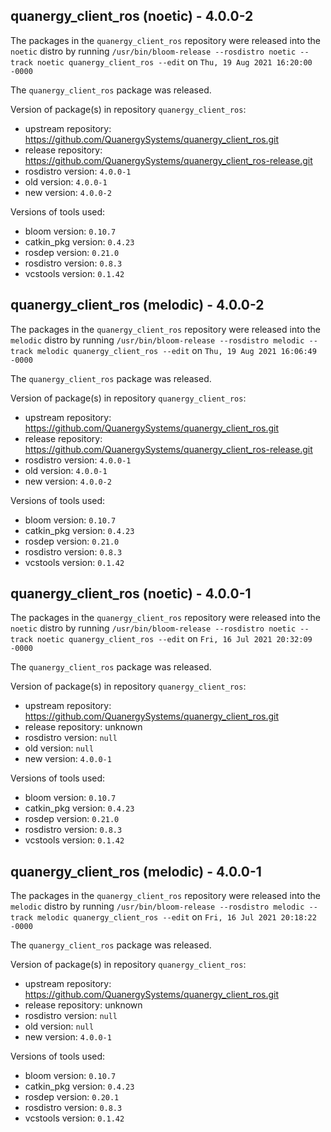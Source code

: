 ## quanergy_client_ros (noetic) - 4.0.0-2

The packages in the `quanergy_client_ros` repository were released into the `noetic` distro by running `/usr/bin/bloom-release --rosdistro noetic --track noetic quanergy_client_ros --edit` on `Thu, 19 Aug 2021 16:20:00 -0000`

The `quanergy_client_ros` package was released.

Version of package(s) in repository `quanergy_client_ros`:

- upstream repository: https://github.com/QuanergySystems/quanergy_client_ros.git
- release repository: https://github.com/QuanergySystems/quanergy_client_ros-release.git
- rosdistro version: `4.0.0-1`
- old version: `4.0.0-1`
- new version: `4.0.0-2`

Versions of tools used:

- bloom version: `0.10.7`
- catkin_pkg version: `0.4.23`
- rosdep version: `0.21.0`
- rosdistro version: `0.8.3`
- vcstools version: `0.1.42`


## quanergy_client_ros (melodic) - 4.0.0-2

The packages in the `quanergy_client_ros` repository were released into the `melodic` distro by running `/usr/bin/bloom-release --rosdistro melodic --track melodic quanergy_client_ros --edit` on `Thu, 19 Aug 2021 16:06:49 -0000`

The `quanergy_client_ros` package was released.

Version of package(s) in repository `quanergy_client_ros`:

- upstream repository: https://github.com/QuanergySystems/quanergy_client_ros.git
- release repository: https://github.com/QuanergySystems/quanergy_client_ros-release.git
- rosdistro version: `4.0.0-1`
- old version: `4.0.0-1`
- new version: `4.0.0-2`

Versions of tools used:

- bloom version: `0.10.7`
- catkin_pkg version: `0.4.23`
- rosdep version: `0.21.0`
- rosdistro version: `0.8.3`
- vcstools version: `0.1.42`


## quanergy_client_ros (noetic) - 4.0.0-1

The packages in the `quanergy_client_ros` repository were released into the `noetic` distro by running `/usr/bin/bloom-release --rosdistro noetic --track noetic quanergy_client_ros --edit` on `Fri, 16 Jul 2021 20:32:09 -0000`

The `quanergy_client_ros` package was released.

Version of package(s) in repository `quanergy_client_ros`:

- upstream repository: https://github.com/QuanergySystems/quanergy_client_ros.git
- release repository: unknown
- rosdistro version: `null`
- old version: `null`
- new version: `4.0.0-1`

Versions of tools used:

- bloom version: `0.10.7`
- catkin_pkg version: `0.4.23`
- rosdep version: `0.21.0`
- rosdistro version: `0.8.3`
- vcstools version: `0.1.42`


## quanergy_client_ros (melodic) - 4.0.0-1

The packages in the `quanergy_client_ros` repository were released into the `melodic` distro by running `/usr/bin/bloom-release --rosdistro melodic --track melodic quanergy_client_ros --edit` on `Fri, 16 Jul 2021 20:18:22 -0000`

The `quanergy_client_ros` package was released.

Version of package(s) in repository `quanergy_client_ros`:

- upstream repository: https://github.com/QuanergySystems/quanergy_client_ros.git
- release repository: unknown
- rosdistro version: `null`
- old version: `null`
- new version: `4.0.0-1`

Versions of tools used:

- bloom version: `0.10.7`
- catkin_pkg version: `0.4.23`
- rosdep version: `0.20.1`
- rosdistro version: `0.8.3`
- vcstools version: `0.1.42`


